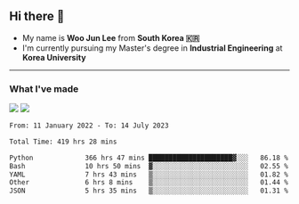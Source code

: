 ## Hi there 👋

- My name is **Woo Jun Lee** from **South Korea 🇰🇷**
- I'm currently pursuing my Master's degree in **Industrial Engineering** at **Korea University**

---

### What I've made

<a href="https://share.streamlit.io/tomtom1103/kuiai_hackathon_2022/main/JL_app.py"><img src="https://img.shields.io/badge/Journey Lee-161B22?style=for-the-badge&logo=streamlit&logoColor=FF4B4B"/></a> <a href="https://jeon-100.github.io/Dangzang/"><img src="https://img.shields.io/badge/당신을 위한 장학금, 당장!-161B22?style=for-the-badge&logo=react&logoColor=#61DAFB"/></a>

<!--START_SECTION:waka-->

```txt
From: 11 January 2022 - To: 14 July 2023

Total Time: 419 hrs 28 mins

Python             366 hrs 47 mins █████████████████████▓░░░   86.18 %
Bash               10 hrs 50 mins  ▓░░░░░░░░░░░░░░░░░░░░░░░░   02.55 %
YAML               7 hrs 43 mins   ▒░░░░░░░░░░░░░░░░░░░░░░░░   01.82 %
Other              6 hrs 8 mins    ▒░░░░░░░░░░░░░░░░░░░░░░░░   01.44 %
JSON               5 hrs 35 mins   ▒░░░░░░░░░░░░░░░░░░░░░░░░   01.31 %
```

<!--END_SECTION:waka-->
